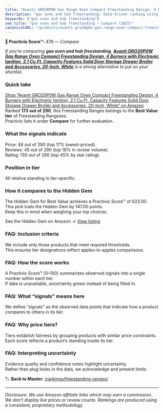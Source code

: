 ```yaml
---
title: "Avanti GRO20P0W Gas Range Oven Compact Freestanding Design, 4 Burners with Electronic Ignition, 2.1 Cu.Ft. Capacity Features Solid Door Storage Drawer Broiler and Accessories, 20-Inch, White"
description: "gas oven and hob freestanding: Data-driven ranking using the Practivio Score™. Positioned by quality, value, demand, findability, momentum."
keywords: ["gas oven and hob freestanding"]
seo_title: "gas oven and hob freestanding — Compare (2025)"
canonicalURL: "/products/avanti-gro20p0w-gas-range-oven-compact-freestanding-design-4-burners-with-electronic-ignition-21-cuft-capacity-features-solid-door-storage-drawer-broiler-and-accessories-20-inch-white-B06X6MXBH6/"
---
```


**🛒 Practivio Score™:** 476 — _Compare_


*If you're comparing **gas oven and hob freestanding**, **[Avanti GRO20P0W Gas Range Oven Compact Freestanding Design, 4 Burners with Electronic Ignition, 2.1 Cu.Ft. Capacity Features Solid Door Storage Drawer Broiler and Accessories, 20-Inch, White](https://www.amazon.com/dp/B06X6MXBH6?tag=practivio-20)** is a strong alternative to put on your shortlist.*
### Quick take
[Shop “Avanti GRO20P0W Gas Range Oven Compact Freestanding Design, 4 Burners with Electronic Ignition, 2.1 Cu.Ft. Capacity Features Solid Door Storage Drawer Broiler and Accessories, 20-Inch, White” on Amazon](https://www.amazon.com/dp/B06X6MXBH6?tag=practivio-20)
Ranked **173 out of 290**, this Freestanding Ranges belongs to the **Best Value tier** of Freestanding Rangeses.  
Practivio lists it under **Compare** for further evaluation.

### What the signals indicate
Price: 48 out of 290 (top 17% lowest-priced).  
Reviews: 45 out of 290 (top 16% in review volume).  
Rating: 130 out of 290 (top 45% by star rating).  

### Position in tier
All relative standing is tier-specific.

### How it compares to the Hidden Gem
The Hidden Gem for Best Value achieves a Practivio Score™ of 623.00.  
This pick trails the Hidden Gem by 147.00 points.  
Keep this in mind when weighing your top choices.  

See the Hidden Gem on Amazon → [View listing](https://www.amazon.com/dp/B09JKLY86J?tag=practivio-20)

### FAQ: Inclusion criteria
We include only those products that meet required thresholds.  
This ensures tier designations reflect apples-to-apples comparisons.

### FAQ: How the score works
A Practivio Score™ (0–100) summarizes observed signals into a single number within each tier.  
If data is unavailable, uncertainty grows instead of being filled in.

### FAQ: What “signals” means here
We define “signals” as the observed data points that indicate how a product compares to others in its tier.

### FAQ: Why price tiers?
Tiers establish fairness by grouping products with similar price constraints.  
Each score reflects a product’s standing inside its tier.

### FAQ: Interpreting uncertainty
Evidence quality and confidence notes highlight uncertainty.  
Rather than plug holes in the data, we acknowledge and present limits.

<!-- Missing template for Compare/CompareWithinPriceClass -->


🏷️ **Back to Master:** [/rankings/freestanding-ranges/](/rankings/freestanding-ranges/)

---
_Disclosure: We use Amazon affiliate links which may earn a commission. We don’t display live prices or review counts. Rankings are produced using a consistent, proprietary methodology._
